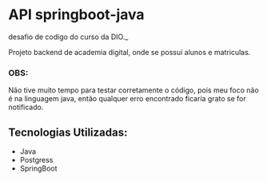 # API springboot-java

desafio de codigo do curso da DIO._

Projeto backend de academia digital, onde se possuí alunos e matriculas.


### OBS:
Não tive muito tempo para testar corretamente o código, pois meu foco não é na linguagem java, então qualquer erro encontrado ficaria grato se for notificado.


## Tecnologias Utilizadas:
* Java
* Postgress
* SpringBoot